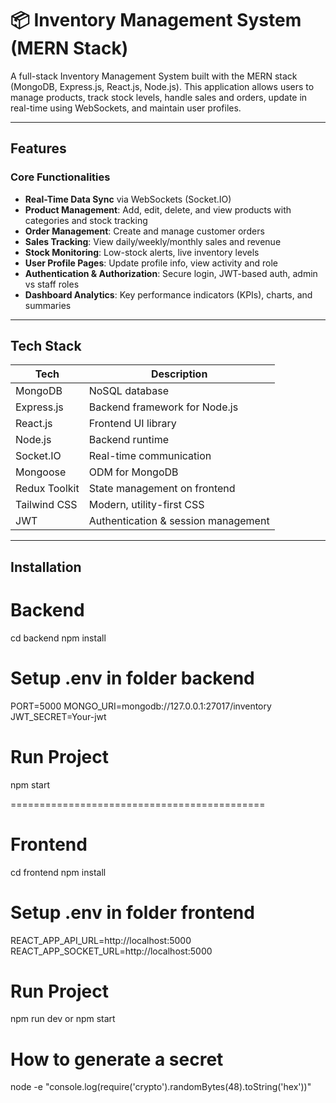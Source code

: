 # 📦 Inventory Management System (MERN Stack)

A full-stack Inventory Management System built with the MERN stack (MongoDB, Express.js, React.js, Node.js). This application allows users to manage products, track stock levels, handle sales and orders, update in real-time using WebSockets, and maintain user profiles.

---

## Features

### Core Functionalities
- **Real-Time Data Sync** via WebSockets (Socket.IO)
- **Product Management**: Add, edit, delete, and view products with categories and stock tracking
- **Order Management**: Create and manage customer orders
- **Sales Tracking**: View daily/weekly/monthly sales and revenue
- **Stock Monitoring**: Low-stock alerts, live inventory levels
- **User Profile Pages**: Update profile info, view activity and role
- **Authentication & Authorization**: Secure login, JWT-based auth, admin vs staff roles
- **Dashboard Analytics**: Key performance indicators (KPIs), charts, and summaries

---

## Tech Stack

| Tech             | Description                       |
|------------------|-----------------------------------|
| MongoDB          | NoSQL database                    |
| Express.js       | Backend framework for Node.js     |
| React.js         | Frontend UI library               |
| Node.js          | Backend runtime                   |
| Socket.IO        | Real-time communication           |
| Mongoose         | ODM for MongoDB                   |
| Redux Toolkit    | State management on frontend      |
| Tailwind CSS     | Modern, utility-first CSS         |
| JWT              | Authentication & session management |

---
## Installation

# Backend
cd backend
npm install

# Setup .env in folder backend

PORT=5000
MONGO_URI=mongodb://127.0.0.1:27017/inventory
JWT_SECRET=Your-jwt

# Run Project 
npm start

============================================

# Frontend
cd frontend
npm install

# Setup .env in folder frontend

REACT_APP_API_URL=http://localhost:5000
REACT_APP_SOCKET_URL=http://localhost:5000

# Run Project 
npm run dev or npm start 

# How to generate a secret
node -e "console.log(require('crypto').randomBytes(48).toString('hex'))"
